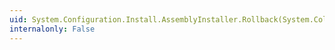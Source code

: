 ```yaml
---
uid: System.Configuration.Install.AssemblyInstaller.Rollback(System.Collections.IDictionary)
internalonly: False
---
```

